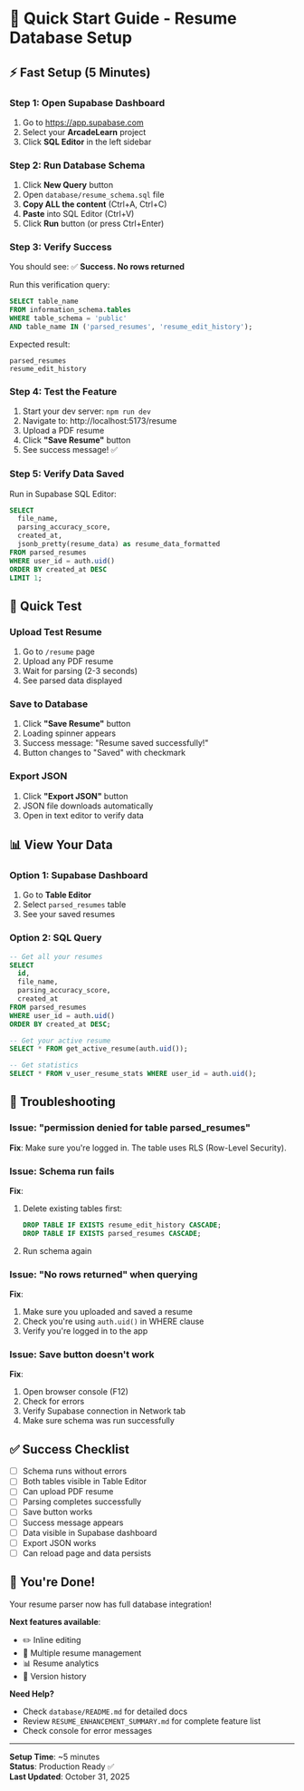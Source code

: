 # 🚀 Quick Start Guide - Resume Database Setup

## ⚡ Fast Setup (5 Minutes)

### Step 1: Open Supabase Dashboard
1. Go to https://app.supabase.com
2. Select your **ArcadeLearn** project
3. Click **SQL Editor** in the left sidebar

### Step 2: Run Database Schema
1. Click **New Query** button
2. Open `database/resume_schema.sql` file
3. **Copy ALL the content** (Ctrl+A, Ctrl+C)
4. **Paste** into SQL Editor (Ctrl+V)
5. Click **Run** button (or press Ctrl+Enter)

### Step 3: Verify Success
You should see: ✅ **Success. No rows returned**

Run this verification query:
```sql
SELECT table_name 
FROM information_schema.tables 
WHERE table_schema = 'public' 
AND table_name IN ('parsed_resumes', 'resume_edit_history');
```

Expected result:
```
parsed_resumes
resume_edit_history
```

### Step 4: Test the Feature
1. Start your dev server: `npm run dev`
2. Navigate to: http://localhost:5173/resume
3. Upload a PDF resume
4. Click **"Save Resume"** button
5. See success message! ✅

### Step 5: Verify Data Saved
Run in Supabase SQL Editor:
```sql
SELECT 
  file_name,
  parsing_accuracy_score,
  created_at,
  jsonb_pretty(resume_data) as resume_data_formatted
FROM parsed_resumes 
WHERE user_id = auth.uid()
ORDER BY created_at DESC
LIMIT 1;
```

## 🎯 Quick Test

### Upload Test Resume
1. Go to `/resume` page
2. Upload any PDF resume
3. Wait for parsing (2-3 seconds)
4. See parsed data displayed

### Save to Database
1. Click **"Save Resume"** button
2. Loading spinner appears
3. Success message: "Resume saved successfully!"
4. Button changes to "Saved" with checkmark

### Export JSON
1. Click **"Export JSON"** button
2. JSON file downloads automatically
3. Open in text editor to verify data

## 📊 View Your Data

### Option 1: Supabase Dashboard
1. Go to **Table Editor**
2. Select `parsed_resumes` table
3. See your saved resumes

### Option 2: SQL Query
```sql
-- Get all your resumes
SELECT 
  id,
  file_name,
  parsing_accuracy_score,
  created_at
FROM parsed_resumes
WHERE user_id = auth.uid()
ORDER BY created_at DESC;

-- Get your active resume
SELECT * FROM get_active_resume(auth.uid());

-- Get statistics
SELECT * FROM v_user_resume_stats WHERE user_id = auth.uid();
```

## 🐛 Troubleshooting

### Issue: "permission denied for table parsed_resumes"
**Fix**: Make sure you're logged in. The table uses RLS (Row-Level Security).

### Issue: Schema run fails
**Fix**: 
1. Delete existing tables first:
   ```sql
   DROP TABLE IF EXISTS resume_edit_history CASCADE;
   DROP TABLE IF EXISTS parsed_resumes CASCADE;
   ```
2. Run schema again

### Issue: "No rows returned" when querying
**Fix**: 
1. Make sure you uploaded and saved a resume
2. Check you're using `auth.uid()` in WHERE clause
3. Verify you're logged in to the app

### Issue: Save button doesn't work
**Fix**:
1. Open browser console (F12)
2. Check for errors
3. Verify Supabase connection in Network tab
4. Make sure schema was run successfully

## ✅ Success Checklist

- [ ] Schema runs without errors
- [ ] Both tables visible in Table Editor
- [ ] Can upload PDF resume
- [ ] Parsing completes successfully
- [ ] Save button works
- [ ] Success message appears
- [ ] Data visible in Supabase dashboard
- [ ] Export JSON works
- [ ] Can reload page and data persists

## 🎉 You're Done!

Your resume parser now has full database integration!

**Next features available**:
- ✏️ Inline editing
- 📝 Multiple resume management
- 📊 Resume analytics
- 🔄 Version history

**Need Help?**
- Check `database/README.md` for detailed docs
- Review `RESUME_ENHANCEMENT_SUMMARY.md` for complete feature list
- Check console for error messages

---

**Setup Time**: ~5 minutes  
**Status**: Production Ready ✅  
**Last Updated**: October 31, 2025
